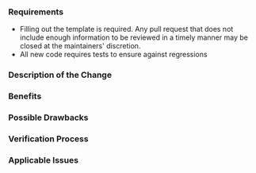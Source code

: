 <!-- REQUIRED -->
### Requirements

* Filling out the template is required. Any pull request that does not include enough information to be reviewed in a timely manner may be closed at the maintainers' discretion.
* All new code requires tests to ensure against regressions

<!-- REQUIRED -->
### Description of the Change

<!-- OPTIONAL - What benefits will be realized by the code change? -->
### Benefits

<!-- OPTIONAL What are the possible side-effects or negative impacts of the code change? -->
### Possible Drawbacks

<!-- REQUIRED -->
### Verification Process

<!--

What process did you follow to verify that your change has the desired effects?

- How did you verify that all new functionality works as expected?
- How did you verify that all changed functionality works as expected?
- How did you verify that the change has not introduced any regressions?

Describe the actions you performed (e.g., buttons you clicked, text you typed, commands you ran, etc.), and describe the results you observed.

-->

<!-- REQUIRED -->
### Applicable Issues

<!-- Enter any applicable Issues here -->
